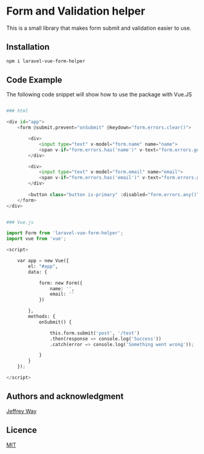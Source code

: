 # Form and Validation helper

This is a small library that makes form submit and validation easier to use.

## Installation

```bash
npm i laravel-vue-form-helper
```

## Code Example

The following code snippet will show how to use the package with Vue.JS

```python

### html

<div id="app">
    <form @submit.prevent="onSubmit" @keydown="form.errors.clear()">

        <div>
            <input type="text" v-model="form.name" name="name">
            <span v-if="form.errors.has('name')" v-text="form.errors.get('name')"></span>
        </div>

        <div>
            <input type="text" v-model="form.email" name="email">
            <span v-if="form.errors.has('email')" v-text="form.errors.get('email')"></span>
        </div>
        
        <button class="button is-primary" :disabled="form.errors.any()">Submit</button>
    </form>
</div>
```

```python

### Vue.js

import Form from 'laravel-vue-form-helper';
import vue from 'vue';

<script>

    var app = new Vue({
        el: "#app",
        data: {

            form: new Form({ 
                name: '',
                email: ''
            })

        },
        methods: {
            onSubmit() {

                this.form.submit('post', '/test')
                .then(response => console.log('Success'))
                .catch(error => console.log('Something went wrong'));

            }
        }
    });

</script>
```

## Authors and acknowledgment

[Jeffrey Way](https://github.com/laracasts/Vue-Forms)

## Licence
[MIT](https://choosealicense.com/licenses/mit/)